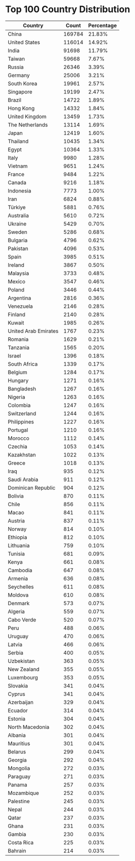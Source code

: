 # Top 100 Country Distribution
| Country | Count | Percentage |
|----|----|----|
| China | 169784 | 21.83% |
| United States | 116014 | 14.92% |
| India | 91698 | 11.79% |
| Taiwan | 59668 | 7.67% |
| Russia | 26346 | 3.39% |
| Germany | 25006 | 3.21% |
| South Korea | 19961 | 2.57% |
| Singapore | 19199 | 2.47% |
| Brazil | 14722 | 1.89% |
| Hong Kong | 14332 | 1.84% |
| United Kingdom | 13459 | 1.73% |
| The Netherlands | 13114 | 1.69% |
| Japan | 12419 | 1.60% |
| Thailand | 10435 | 1.34% |
| Egypt | 10364 | 1.33% |
| Italy | 9980 | 1.28% |
| Vietnam | 9651 | 1.24% |
| France | 9484 | 1.22% |
| Canada | 9216 | 1.18% |
| Indonesia | 7773 | 1.00% |
| Iran | 6824 | 0.88% |
| Türkiye | 5881 | 0.76% |
| Australia | 5610 | 0.72% |
| Ukraine | 5429 | 0.70% |
| Sweden | 5286 | 0.68% |
| Bulgaria | 4796 | 0.62% |
| Pakistan | 4096 | 0.53% |
| Spain | 3985 | 0.51% |
| Ireland | 3867 | 0.50% |
| Malaysia | 3733 | 0.48% |
| Mexico | 3547 | 0.46% |
| Poland | 3446 | 0.44% |
| Argentina | 2816 | 0.36% |
| Venezuela | 2146 | 0.28% |
| Finland | 2140 | 0.28% |
| Kuwait | 1985 | 0.26% |
| United Arab Emirates | 1767 | 0.23% |
| Romania | 1629 | 0.21% |
| Tanzania | 1565 | 0.20% |
| Israel | 1396 | 0.18% |
| South Africa | 1339 | 0.17% |
| Belgium | 1284 | 0.17% |
| Hungary | 1271 | 0.16% |
| Bangladesh | 1267 | 0.16% |
| Nigeria | 1263 | 0.16% |
| Colombia | 1247 | 0.16% |
| Switzerland | 1244 | 0.16% |
| Philippines | 1227 | 0.16% |
| Portugal | 1210 | 0.16% |
| Morocco | 1112 | 0.14% |
| Czechia | 1053 | 0.14% |
| Kazakhstan | 1022 | 0.13% |
| Greece | 1018 | 0.13% |
| Iraq | 935 | 0.12% |
| Saudi Arabia | 911 | 0.12% |
| Dominican Republic | 904 | 0.12% |
| Bolivia | 870 | 0.11% |
| Chile | 856 | 0.11% |
| Macao | 841 | 0.11% |
| Austria | 837 | 0.11% |
| Norway | 814 | 0.10% |
| Ethiopia | 812 | 0.10% |
| Lithuania | 759 | 0.10% |
| Tunisia | 681 | 0.09% |
| Kenya | 661 | 0.08% |
| Cambodia | 647 | 0.08% |
| Armenia | 636 | 0.08% |
| Seychelles | 611 | 0.08% |
| Moldova | 610 | 0.08% |
| Denmark | 573 | 0.07% |
| Algeria | 559 | 0.07% |
| Cabo Verde | 520 | 0.07% |
| Peru | 488 | 0.06% |
| Uruguay | 470 | 0.06% |
| Latvia | 466 | 0.06% |
| Serbia | 400 | 0.05% |
| Uzbekistan | 363 | 0.05% |
| New Zealand | 355 | 0.05% |
| Luxembourg | 353 | 0.05% |
| Slovakia | 341 | 0.04% |
| Cyprus | 341 | 0.04% |
| Azerbaijan | 329 | 0.04% |
| Ecuador | 314 | 0.04% |
| Estonia | 304 | 0.04% |
| North Macedonia | 302 | 0.04% |
| Albania | 301 | 0.04% |
| Mauritius | 301 | 0.04% |
| Belarus | 299 | 0.04% |
| Georgia | 292 | 0.04% |
| Mongolia | 272 | 0.03% |
| Paraguay | 271 | 0.03% |
| Panama | 257 | 0.03% |
| Mozambique | 252 | 0.03% |
| Palestine | 245 | 0.03% |
| Nepal | 244 | 0.03% |
| Qatar | 237 | 0.03% |
| Ghana | 231 | 0.03% |
| Gambia | 230 | 0.03% |
| Costa Rica | 225 | 0.03% |
| Bahrain | 214 | 0.03% |
